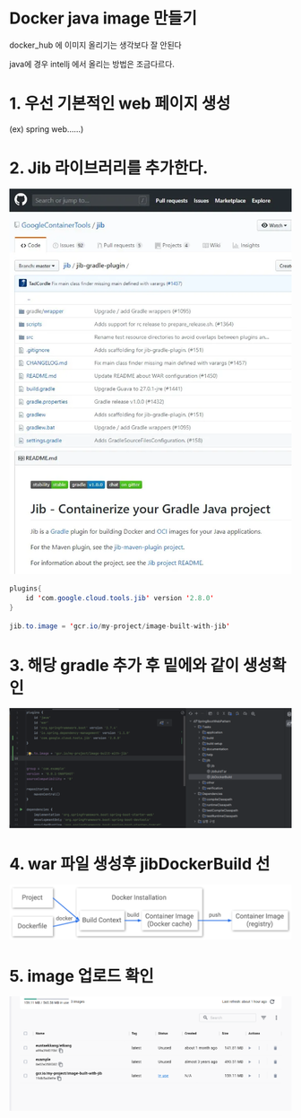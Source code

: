 # Docker java image 만들기

docker_hub 에 이미지 올리기는 생각보다 잘 안된다 

java에 경우 intellj 에서 올리는 방법은 조금다르다.

# 1. 우선 기본적인 web 페이지 생성

(ex) spring web……)

# 2. Jib 라이브러리를 추가한다.

![Untitled](img/Untitled.png)

```java
plugins{ 
    id 'com.google.cloud.tools.jib' version '2.8.0'
}

jib.to.image = 'gcr.io/my-project/image-built-with-jib'
```

# 3. 해당 gradle 추가 후 밑에와 같이 생성확인

![Untitled](img/Untitled%201.png)

# 4. war 파일 생성후 jibDockerBuild 선

![Untitled](img/Untitled%202.png)

# 5. image 업로드 확인

![Untitled](img/Untitled%203.png)
